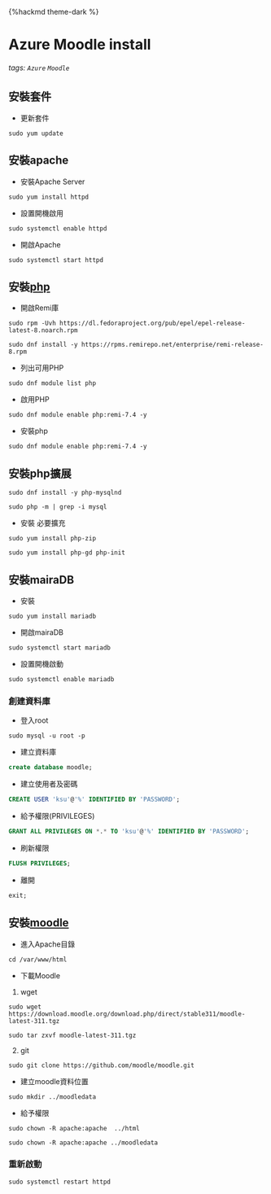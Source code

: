 {%hackmd theme-dark %}
# Azure Moodle install
###### tags: `Azure` `Moodle`
## 安裝套件

- 更新套件
```shell
sudo yum update
```

## 安裝apache

- 安裝Apache Server
```shell
sudo yum install httpd
```
- 設置開機啟用
```shell
sudo systemctl enable httpd
```
- 開啟Apache
```shell
sudo systemctl start httpd
```
## 安裝[php](https://www.itzgeek.com/how-tos/linux/centos-how-tos/how-to-install-php-7-3-on-rhel-8.html)
- 開啟Remi庫
```shell
sudo rpm -Uvh https://dl.fedoraproject.org/pub/epel/epel-release-latest-8.noarch.rpm
```
```shell
sudo dnf install -y https://rpms.remirepo.net/enterprise/remi-release-8.rpm
``` 
- 列出可用PHP
```shell
sudo dnf module list php
```
- 啟用PHP
```shell
sudo dnf module enable php:remi-7.4 -y
```
- 安裝php
```shell
sudo dnf module enable php:remi-7.4 -y
```

## 安裝php擴展
```shell
sudo dnf install -y php-mysqlnd
```
```shell
sudo php -m | grep -i mysql
```
- 安裝 必要擴充
```shell
sudo yum install php-zip
```
```shell
sudo yum install php-gd php-init
```

## 安裝mairaDB
- 安裝
```shell
sudo yum install mariadb
```
- 開啟mairaDB
```shell
sudo systemctl start mariadb
```
- 設置開機啟動
```shell
sudo systemctl enable mariadb
```
### 創建資料庫
- 登入root
```shell
sudo mysql -u root -p
```
- 建立資料庫
```sql
create database moodle;
```
- 建立使用者及密碼
```sql
CREATE USER 'ksu'@'%' IDENTIFIED BY 'PASSWORD';
```
- 給予權限(PRIVILEGES)
```sql
GRANT ALL PRIVILEGES ON *.* TO 'ksu'@'%' IDENTIFIED BY 'PASSWORD';
```
- 刷新權限
```sql
FLUSH PRIVILEGES;
```
- 離開
```sql
exit;
```
## 安裝[moodle](https://download.moodle.org/download.php/direct/stable311/moodle-latest-311.tgz)
- 進入Apache目錄
```shell
cd /var/www/html
```
- 下載Moodle

1. wget
```shell
sudo wget https://download.moodle.org/download.php/direct/stable311/moodle-latest-311.tgz
```
```shell
sudo tar zxvf moodle-latest-311.tgz
``` 
2. git
```shell
sudo git clone https://github.com/moodle/moodle.git
```
- 建立moodle資料位置
```shell
sudo mkdir ../moodledata
```
- 給予權限
```shell
sudo chown -R apache:apache  ../html
```
```shell
sudo chown -R apache:apache ../moodledata
```
### 重新啟動
```shell
sudo systemctl restart httpd
```
